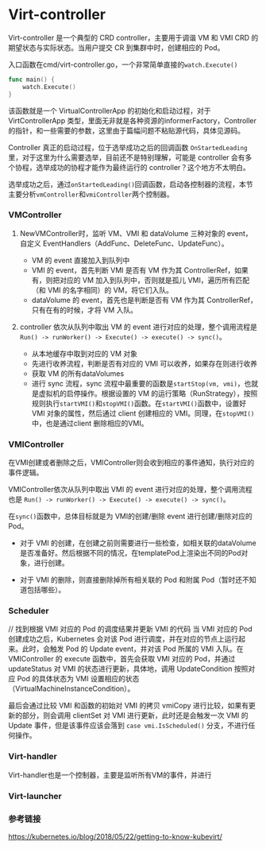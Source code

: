 # Virt-controller

Virt-controller 是一个典型的 CRD controller，主要用于调谐 VM 和 VMI CRD 的期望状态与实际状态。当用户提交 CR 到集群中时，创建相应的 Pod。

入口函数在cmd/virt-controller.go，一个非常简单直接的`watch.Execute()`
```go
func main() {
	watch.Execute()
}

```

该函数就是一个 VirtualControllerApp 的初始化和启动过程，对于 VirtControllerApp 类型，里面无非就是各种资源的informerFactory，Controller的指针，和一些需要的参数，这里由于篇幅问题不粘贴源代码，具体见源码。

Controller 真正的启动过程，位于选举成功之后的回调函数 `OnStartedLeading` 里，对于这里为什么需要选举，目前还不是特别理解，可能是 controller 会有多个协程，选举成功的协程才能作为最终运行的 controller？这个地方不太明白。

选举成功之后，通过`onStartedLeading()`回调函数，启动各控制器的流程，本节主要分析`vmController`和`vmiController`两个控制器。


### VMController

1. NewVMController时，监听 VM、VMI 和 dataVolume 三种对象的 event，自定义 EventHandlers（AddFunc、DeleteFunc、UpdateFunc）。
   - VM 的 event 直接加入到队列中
   - VMI 的 event，首先判断 VMI 是否有 VM 作为其 ControllerRef，如果有，则把对应的 VM 加入到队列中，否则就是孤儿 VMI，遍历所有匹配（和 VMI 的名字相同）的 VM，将它们入队。
   - dataVolume 的 event，首先也是判断是否有 VM 作为其 ControllerRef，只有在有的时候，才将 VM 入队。

2. controller 依次从队列中取出 VM 的 event 进行对应的处理，整个调用流程是 `Run() -> runWorker() -> Execute() -> execute() -> sync()`。
   - 从本地缓存中取到对应的 VM 对象
   - 先进行收养流程，判断是否有对应的 VMI 可以收养，如果存在则进行收养
   - 获取 VM 的所有dataVolumes
   - 进行 sync 流程，sync 流程中最重要的函数是`startStop(vm, vmi)`，也就是虚拟机的启停操作。根据设置的 VM 的运行策略（RunStrategy），按照规则执行`startVMI()`和`stopVMI()`函数。在`startVMI()`函数中，设置好 VMI 对象的属性，然后通过 client 创建相应的 VMI。同理，在`stopVMI()`中，也是通过client 删除相应的VMI。
  
### VMIController

在VMI创建或者删除之后，VMIController则会收到相应的事件通知，执行对应的事件逻辑。

VMIController依次从队列中取出 VMI 的 event 进行对应的处理，整个调用流程也是 `Run() -> runWorker() -> Execute() -> execute() -> sync()`。

在`sync()`函数中，总体目标就是为 VMI的创建/删除 event 进行创建/删除对应的 Pod。

- 对于 VMI 的创建，在创建之前则需要进行一些检查，如相关联的dataVolume是否准备好。然后根据不同的情况，在templatePod上渲染出不同的Pod对象，进行创建。

- 对于 VMI 的删除，则直接删除掉所有相关联的 Pod 和附属 Pod（暂时还不知道包括哪些）。

### Scheduler
// 找到根据 VMI 对应的 Pod 的调度结果并更新 VMI 的代码
当 VMI 对应的 Pod 创建成功之后，Kubernetes 会对该 Pod 进行调度，并在对应的节点上运行起来。此时，会触发 Pod 的 Update event，并对该 Pod 所属的 VMI 入队。在 VMIController 的 execute 函数中，首先会获取 VMI 对应的 Pod，并通过 updateStatus 对 VMI 的状态进行更新，具体地，调用 UpdateCondition 按照对应 Pod 的具体状态为 VMI 设置相应的状态（VirtualMachineInstanceCondition）。

最后会通过比较 VMI 和函数的初始对 VMI 的拷贝 vmiCopy 进行比较，如果有更新的部分，则会调用 clientSet 对 VMI 进行更新，此时还是会触发一次 VMI 的 Update 事件，但是该事件应该会落到 `case vmi.IsScheduled()` 分支，不进行任何操作。

### Virt-handler






Virt-handler也是一个控制器，主要是监听所有VM的事件，并进行


### Virt-launcher








### 参考链接

https://kubernetes.io/blog/2018/05/22/getting-to-know-kubevirt/







